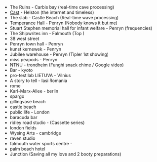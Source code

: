 -   The Ruins - Carbis bay (real-time cave processing)
-   [Cast](https://twitter.com/CASTCornwall/status/880357730523000832)  - Helston (the internet and timeless)
-   The slab - Castle Beach (Real-time wave processing)
-   Temperance Hall - Penryn (Nobody knows it but me)
-   Stuart Stephen memorial hall for infant welfare - Penryn (frequencies)
-   The Shipwrites inn - Falmouth (Top )
-   38 west street
-   Penryn town hall - Penryn
-   kunst kernewek - Penryn
-   Jubilee warehouse - Penryn (Tipler 1st showing)
-   miss peapods - Penryn
-   NTNU - trondheim (Funghi snack chime / Google video)
-   Bar - kyoto
-   pro-test lab LIETUVA - Vilnius 
-   A story to tell - Iasi Romania
-   rome
-   Karl-Marx-Allee - berlin
-   spargo
-   gillingvase beach
-   castle beach
-   public life - London
-   baracuda bar
-   ridley road studio - (Cassette series)
-   london fields
-   Wysing Arts - cambridge
-   raven studio
-   falmouth water sports centre - 
-   palm beach hotel
- Junction (Saving all my love and 2 booty preparations)
<!--stackedit_data:
eyJoaXN0b3J5IjpbNzEzMzcxNDg0XX0=
-->